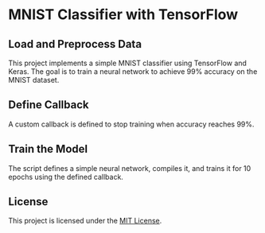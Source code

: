 # MNIST Classifier with TensorFlow

## Load and Preprocess Data

This project implements a simple MNIST classifier using TensorFlow and Keras. The goal is to train a neural network to achieve 99% accuracy on the MNIST dataset.

## Define Callback

A custom callback is defined to stop training when accuracy reaches 99%.

## Train the Model

The script defines a simple neural network, compiles it, and trains it for 10 epochs using the defined callback.

## License

This project is licensed under the [MIT License](LICENSE).

